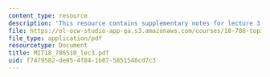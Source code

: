 ```yaml
---
content_type: resource
description: 'This resource contains supplementary notes for lecture 3. '
file: https://ol-ocw-studio-app-qa.s3.amazonaws.com/courses/18-786-topics-in-algebraic-number-theory-spring-2010/f7479582de854f841b075851540cd7c3_MIT18_786S10_lec3.pdf
file_type: application/pdf
resourcetype: Document
title: MIT18_786S10_lec3.pdf
uid: f7479582-de85-4f84-1b07-5851540cd7c3
---
```

